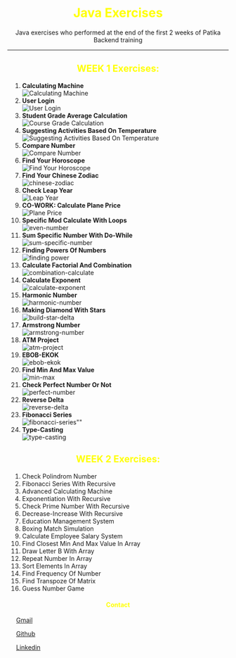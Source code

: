 <div style="text-align:center;"> 
<h1 style="text-align:center; color: yellow"> Java Exercises </h1> 
<p style="text-align:center;"> Java exercises who  performed at the end of the first 2 weeks of Patika Backend training </p>
</div>

---

<div style="margin:10px;">
<h2 style="text-align:center; color: yellow"> WEEK 1 Exercises: </h2>
<ol> 
<li> <strong> Calculating Machine </strong> </li>
 <img src="https://raw.githubusercontent.com/ferhatseker180/PatikaJavaExercises/master/src/week1/Week1_Project_Images/calculating%20machine.PNG" alt="Calculating Machine">
<li> <strong> User Login </strong> </li>
 <img src="https://raw.githubusercontent.com/ferhatseker180/PatikaJavaExercises/master/src/week1/Week1_Project_Images/userlogin.PNG" alt="User Login">
<li> <strong> Student Grade Average Calculation </strong> </li>
 <img src="https://raw.githubusercontent.com/ferhatseker180/PatikaJavaExercises/master/src/week1/Week1_Project_Images/course-grade-calculation.PNG" alt="Course Grade Calculation">
<li> <strong> Suggesting Activities Based On Temperature </strong> </li>
 <img src="https://raw.githubusercontent.com/ferhatseker180/PatikaJavaExercises/master/src/week1/Week1_Project_Images/activity-by-temperature.PNG" alt="Suggesting Activities Based On Temperature">
<li> <strong> Compare Number </strong> </li>
 <img src="https://raw.githubusercontent.com/ferhatseker180/PatikaJavaExercises/master/src/week1/Week1_Project_Images/compare-number.PNG" alt="Compare Number">
<li> <strong> Find Your Horoscope </strong> </li>
 <img src="https://raw.githubusercontent.com/ferhatseker180/PatikaJavaExercises/master/src/week1/Week1_Project_Images/horoscope.PNG" alt="Find Your Horoscope">
<li> <strong> Find Your Chinese Zodiac </strong> </li>
<img src="https://raw.githubusercontent.com/ferhatseker180/PatikaJavaExercises/master/src/week1/Week1_Project_Images/chinese-zodiac.PNG" alt="chinese-zodiac">
<li> <strong> Check Leap Year </strong> </li>
<img src="https://raw.githubusercontent.com/ferhatseker180/PatikaJavaExercises/master/src/week1/Week1_Project_Images/leap-year.PNG" alt="Leap Year">
<li> <strong> CO-WORK: Calculate Plane Price </strong> </li>
 <img src="https://raw.githubusercontent.com/ferhatseker180/PatikaJavaExercises/master/src/week1/Week1_Project_Images/plane-price.PNG" alt="Plane Price">
<li> <strong> Specific Mod Calculate With Loops </strong> </li>
 <img src="https://raw.githubusercontent.com/ferhatseker180/PatikaJavaExercises/master/src/week1/Week1_Project_Images/find-even-number.PNG" alt="even-number">
<li> <strong> Sum Specific Number With Do-While </strong> </li>
 <img src="https://raw.githubusercontent.com/ferhatseker180/PatikaJavaExercises/master/src/week1/Week1_Project_Images/sum-specific-number.PNG" alt="sum-specific-number">
<li> <strong> Finding Powers Of Numbers </strong> </li>
 <img src="https://raw.githubusercontent.com/ferhatseker180/PatikaJavaExercises/master/src/week1/Week1_Project_Images/multiples-of-number.PNG" alt="finding power">
<li> <strong> Calculate Factorial And Combination </strong> </li>
 <img src="https://raw.githubusercontent.com/ferhatseker180/PatikaJavaExercises/master/src/week1/Week1_Project_Images/combination-calculate.PNG" alt="combination-calculate">
<li> <strong> Calculate Exponent </strong> </li>
 <img src="https://raw.githubusercontent.com/ferhatseker180/PatikaJavaExercises/master/src/week1/Week1_Project_Images/calculate-exponent.PNG" alt="calculate-exponent">
<li> <strong> Harmonic Number </strong> </li>
 <img src="https://raw.githubusercontent.com/ferhatseker180/PatikaJavaExercises/master/src/week1/Week1_Project_Images/harmonic-number.PNG" alt="harmonic-number">
<li> <strong> Making Diamond With Stars </strong> </li>
 <img src="https://raw.githubusercontent.com/ferhatseker180/PatikaJavaExercises/master/src/week1/Week1_Project_Images/build-star-delta.PNG" alt="build-star-delta">
<li> <strong> Armstrong Number </strong> </li>
 <img src="https://raw.githubusercontent.com/ferhatseker180/PatikaJavaExercises/master/src/week1/Week1_Project_Images/armstrong-number.PNG" alt="armstrong-number">
<li> <strong> ATM Project </strong> </li>
 <img src="https://raw.githubusercontent.com/ferhatseker180/PatikaJavaExercises/master/src/week1/Week1_Project_Images/atm-project.PNG" alt="atm-project">
<li> <strong> EBOB-EKOK </strong> </li>
 <img src="https://raw.githubusercontent.com/ferhatseker180/PatikaJavaExercises/master/src/week1/Week1_Project_Images/ebob-ekok.PNG" alt="ebob-ekok">
<li> <strong> Find Min And Max Value </strong> </li>
 <img src="https://raw.githubusercontent.com/ferhatseker180/PatikaJavaExercises/master/src/week1/Week1_Project_Images/min-max.PNG" alt="min-max">
<li> <strong> Check Perfect Number Or Not </strong> </li>
 <img src="https://raw.githubusercontent.com/ferhatseker180/PatikaJavaExercises/master/src/week1/Week1_Project_Images/perfect-number.PNG" alt="perfect-number">
<li> <strong> Reverse Delta </strong> </li>
 <img src="https://raw.githubusercontent.com/ferhatseker180/PatikaJavaExercises/master/src/week1/Week1_Project_Images/reverse-delta.PNG" alt="reverse-delta">
<li> <strong> Fibonacci Series </strong> </li>
 <img src="https://raw.githubusercontent.com/ferhatseker180/PatikaJavaExercises/master/src/week1/Week1_Project_Images/fibonacci-series.PNG" alt=fibonacci-series"">
<li> <strong> Type-Casting </strong> </li>
 <img src="https://raw.githubusercontent.com/ferhatseker180/PatikaJavaExercises/master/src/week1/Week1_Project_Images/type-casting.PNG" alt="type-casting">
</ol>
 </div>

<div style="margin:10px;">
<h2 style="text-align:center; color: yellow"> WEEK 2 Exercises: </h2>
<ol> 
<li> Check Polindrom Number </li>
<li> Fibonacci Series With Recursive </li>
<li> Advanced Calculating Machine </li>
<li> Exponentiation With Recursive </li>
<li> Check Prime Number With Recursive </li>
<li> Decrease-Increase With Recursive </li>
<li> Education Management System </li>
<li> Boxing Match Simulation </li>
<li> Calculate Employee Salary System </li>
<li> Find Closest Min And Max Value In Array </li>
<li> Draw Letter B With Array </li>
<li> Repeat Number In Array </li>
<li> Sort Elements In Array </li>
<li> Find Frequency Of Number </li>
<li> Find Transpoze Of Matrix </li>
<li> Guess Number Game </li>
</ol>
 </div>


<div style="margin:20px">
<h4 style="text-align:center; color: yellow"> Contact </h4> 
<p> <a href="ferhatseker180@gmail.com"> Gmail </a>  </p> 
<p> <a href="https://github.com/ferhatseker180"> Github  </a> </p> 
<p> <a href="https://www.linkedin.com/in/ferhat-%C5%9Feker-2410571a4/"> Linkedin </a> </p> 
 </div>

